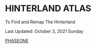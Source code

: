 # HINTERLAND ATLAS
To Find and Remap The Hinterland

Last Updated: October 3, 2021 Sunday

[PHASEONE](doc/phaseone.md)